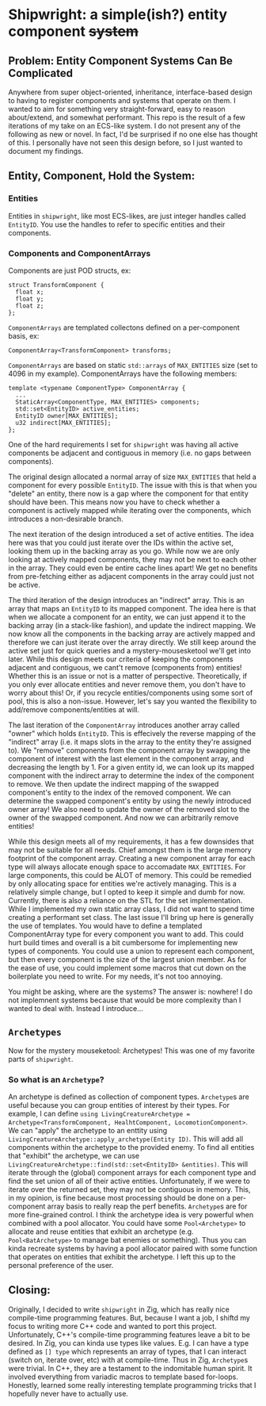 # Shipwright: a simple(ish?) entity component ~~system~~

## Problem: Entity Component Systems Can Be Complicated

Anywhere from super object-oriented, inheritance, interface-based design to having to register components and systems that operate on them.
I wanted to aim for something very straight-forward, easy to reason about/extend, and somewhat performant. This repo is the result of a few iterations of my take
on an ECS-like system. I do not present any of the following as new or novel. In fact, I'd be surprised if no one else has thought of this. I personally have not
seen this design before, so I just wanted to document my findings.

## Entity, Component, Hold the System:

### Entities
Entities in `shipwright`, like most ECS-likes, are just integer handles called `EntityID`. You use the handles to refer
to specific entities and their components.

### Components and ComponentArrays

Components are just POD structs, ex:
```
struct TransformComponent {
  float x;
  float y;
  float z;
};
```

`ComponentArrays` are templated collectons defined on a per-component basis, ex:
```
ComponentArray<TransformComponent> transforms;
```

`ComponentArrays` are based on static `std::arrays` of `MAX_ENTITIES` size (set to 4096 in my
example). ComponentArrays have the following members:
```
template <typename ComponentType> ComponentArray {
  ...
  StaticArray<ComponentType, MAX_ENTITIES> components;
  std::set<EntityID> active_entities;
  EntityID owner[MAX_ENTITIES];
  u32 indirect[MAX_ENTITIES];
};
```

One of the hard requirements I set for `shipwright` was having all active components be adjacent
and contiguous in memory (i.e. no gaps between components). 

The original design allocated a normal array of size `MAX_ENTITIES` that held a component for every possible `EntityID`. 
The issue with this is that when you "delete" an entity, there now is a gap where the component for that entity should have been.
This means now you have to check whether a component is actively mapped while iterating over the components, which introduces a 
non-desirable branch.

The next iteration of the design introduced a set of active entities. The idea here was that you could just iterate over the IDs
within the active set, looking them up in the backing array as you go. While now we are only looking at actively mapped components,
they may not be next to each other in the array. They could even be entire cache lines apart! We get no benefits 
from pre-fetching either as adjacent components in the array could just not be active.

The third iteration of the design introduces an "indirect" array. This is an array that maps an `EntityID` to its mapped component.
The idea here is that when we allocate a component for an entity, we can just append it to the backing array (in a stack-like fashion),
and update the indirect mapping. We now know all the components in the backing array are actively mapped and therefore we can just iterate
over the array directly. We still keep around the active set just for quick queries and a mystery-mousesketool we'll get into later.
While this design meets our criteria of keeping the components adjacent and contiguous, we cant't remove (components from) entities! Whether this is an 
issue or not is a matter of perspective. Theoretically, if you only ever allocate entities and never remove them, you don't have to worry about this!
Or, if you recycle entities/components using some sort of pool, this is also a non-issue. However, let's say you wanted the flexibility to add/remove 
components/entities at will. 

The last iteration of the `ComponentArray` introduces another array called "owner" which holds `EntityID`. This is effecively the reverse mapping of the "indirect"
array (i.e. it maps slots in the array to the entity they're assigned to).  We "remove" components from the component array by swapping the component of 
interest with the last element in the component array, and decreasing the length by 1. For a given entity id, we can look up its mapped component with the 
indirect array to determine the index of the component to remove. We then update the indirect mapping of the swapped component's entity to the index of the removed component. 
We can determine the swapped component's entity by using the newly introduced owner array! We also need to update the owner of the removed slot to the owner of the swapped component.
And now we can arbitrarily remove entities!

While this design meets all of my requirements, it has a few downsides that may not be suitable for all needs. Chief amongst them is the large memory footprint of the component array.
Creating a new component array for each type will always allocate enough space to accomadate `MAX_ENTITIES`. For large components, this could be ALOT of memory.
This could be remedied by only allocating space for entities we're actively managing. This is a relatively simple change, but I opted to keep it simple and dumb for now. Currently, there is also a 
reliance on the STL for the set implementation. While I implemented my own static array class, I did not want to spend time creating a performant set class. The last issue I'll bring up 
here is generally the use of templates. You would have to define a templated ComponentArray<T> type for every component you want to add. This could hurt build times and overall is a bit cumbersome 
for implementing new types of components. You could use a union to represent each component, but then every component is the size of the largest union member. As for the ease of use, you could
implement some macros that cut down on the boilerplate you need to write. For my needs, it's not too annoying.

You might be asking, where are the systems? The answer is: nowhere! I do not implemnent systems because that would be more complexity than I wanted to deal with. Instead I introduce...

## `Archetypes`
Now for the mystery mouseketool: Archetypes! This was one of my favorite parts of `shipwright`. 

### So what is an `Archetype`?
An archetype is defined as collection of component types. `Archetype`s are useful because you can group entities of interest by their types. For example,
I can define `using LivingCreatureArchetype = Archetype<TransformComponent, HealhtComponent, LocomotionComponent>`. We can "apply" the archetype to an enttity using
`LivingCreatureArchetype::apply_archetype(Entity ID)`. This will add all components within the archetype to the provided enemy. To find all entities that "exhibit"
the archetype, we can use `LivingCreatureArchetype::find(std::set<EntityID> &entities)`. This will iterate through the (global) component arrays for each component type
and find the set union of all of their active entities. Unfortunately, if we were to iterate over the returned set, they may not be contiguous in memory. This, in my opinion,
is fine because most processing should be done on a per-component array basis to really reap the perf benefits. `Archetype`s are for more fine-grained control. I think the 
archetype idea is very powerful when combined with a pool allocator. You could have some `Pool<Archetype>` to allocate and reuse entities that exhibit an archetype (e.g. `Pool<BatArchetype>`
to manage bat enemies or something). Thus you can kinda recreate systems by having a pool allocator paired with some function that operates on entities that exhibit the archetype.
I left this up to the personal preference of the user.

## Closing:
Originally, I decided to write `shipwright` in Zig, which has really nice compile-time programming
features. But, because I want a job, I shiftd my focus to writing more C++ code and wanted to port this project. Unfortunately, C++'s compile-time programming features leave a bit to be desired.
In Zig, you can kinda use types like values. E.g. I can have a type defined as `[] type` which represents an array of types, that I can interact (switch on, iterate over, etc) with at compile-time.
Thus in Zig, `Archetype`s were trivial. In C++, they are a testament to the indomitable human spirit. It involved everything from variadic macros to template based for-loops. Honestly, learned some 
really interesting template programming tricks that I hopefully never have to actually use.


